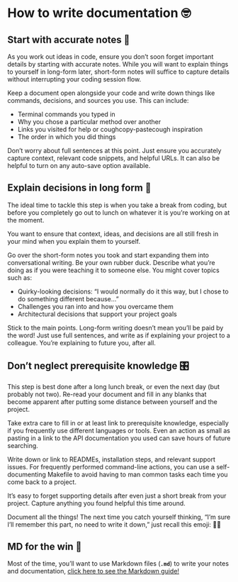 # How to write documentation 🤓

## Start with accurate notes 📝
As you work out ideas in code, ensure you don’t soon forget important details by starting with accurate notes. While you will want to explain things to yourself in long-form later, short-form notes will suffice to capture details without interrupting your coding session flow.

Keep a document open alongside your code and write down things like commands, decisions, and sources you use. This can include:

- Terminal commands you typed in
- Why you chose a particular method over another
- Links you visited for help or coughcopy-pastecough inspiration
- The order in which you did things


Don’t worry about full sentences at this point. Just ensure you accurately capture context, relevant code snippets, and helpful URLs. It can also be helpful to turn on any auto-save option available.

## Explain decisions in long form 🧐
The ideal time to tackle this step is when you take a break from coding, but before you completely go out to lunch on whatever it is you’re working on at the moment.

You want to ensure that context, ideas, and decisions are all still fresh in your mind when you explain them to yourself.

Go over the short-form notes you took and start expanding them into conversational writing. Be your own rubber duck. Describe what you’re doing as if you were teaching it to someone else. You might cover topics such as:

- Quirky-looking decisions: “I would normally do it this way, but I chose to do something different because…”
- Challenges you ran into and how you overcame them
- Architectural decisions that support your project goals

Stick to the main points. Long-form writing doesn’t mean you’ll be paid by the word! Just use full sentences, and write as if explaining your project to a colleague. You’re explaining to future you, after all.

## Don’t neglect prerequisite knowledge 🎛
This step is best done after a long lunch break, or even the next day (but probably not two). Re-read your document and fill in any blanks that become apparent after putting some distance between yourself and the project.

Take extra care to fill in or at least link to prerequisite knowledge, especially if you frequently use different languages or tools. Even an action as small as pasting in a link to the API documentation you used can save hours of future searching.

Write down or link to READMEs, installation steps, and relevant support issues. For frequently performed command-line actions, you can use a self-documenting Makefile to avoid having to man common tasks each time you come back to a project.

It’s easy to forget supporting details after even just a short break from your project. Capture anything you found helpful this time around.

Document all the things!
The next time you catch yourself thinking, “I’m sure I’ll remember this part, no need to write it down,” just recall this emoji: 🤦‍♀️

## MD for the win 🤑

Most of the time, you’ll want to use Markdown files (**```.md```**) to write your notes and documentation, [click here	to see the Markdown guide!](https://www.markdownguide.org/getting-started/)